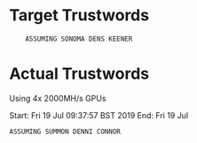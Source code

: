 # Target Trustwords

```
    ASSUMING SONOMA DENS KEENER
```

# Actual Trustwords

Using 4x 2000MH/s GPUs

Start: Fri 19 Jul 09:37:57 BST 2019
End:   Fri 19 Jul 

```
ASSUMING SUMMON DENNI CONNOR
```